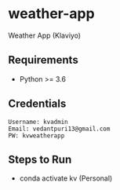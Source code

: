 # weather-app
Weather App (Klaviyo)

## Requirements
- Python >= 3.6

## Credentials
```
Username: kvadmin
Email: vedantpuri13@gmail.com
PW: kvweatherapp
```

## Steps to Run
- conda activate kv (Personal)
